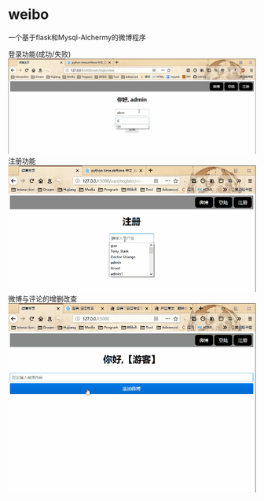 # weibo
一个基于flask和Mysql-Alchermy的微博程序

登录功能(成功/失败)
![Login](login.gif)
注册功能
![register](register.gif)
微博与评论的增删改查
![main function](main.gif)
